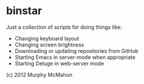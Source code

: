 # binstar

Just a collection of scripts for doing things like:

- Changing keyboard layout
- Changing screen brightness
- Downloading or updating repositories from GitHub
- Starting Emacs in server-mode when appropriate
- Starting Deluge in web-server mode

(c) 2012 Murphy McMahon
